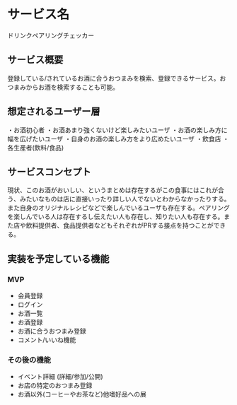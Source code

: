 # サービス名
ドリンクペアリングチェッカー

## サービス概要
登録している/されているお酒に合うおつまみを検索、登録できるサービス。おつまみからお酒を検索することも可能。

## 想定されるユーザー層
・お酒初心者
・お酒あまり強くないけど楽しみたいユーザ
・お酒の楽しみ方に幅を広げたいユーザ
・自身のお酒の楽しみ方をより広めたいユーザ
・飲食店
・各生産者(飲料/食品)

## サービスコンセプト
現状、このお酒がおいしい、というまとめは存在するがこの食事にはこれが合う、みたいなものは店に直接いったり詳しい人でないとわからなかったりする。また自身のオリジナルレシピなどで楽しんでいるユーザも存在する。ペアリングを楽しんでいる人は存在するし伝えたい人も存在し、知りたい人も存在する。また店や飲料提供者、食品提供者などもそれぞれがPRする接点を持つことができる。

## 実装を予定している機能
### MVP
* 会員登録
* ログイン
* お酒一覧
* お酒登録
* お酒に合うおつまみ登録
* コメント/いいね機能

### その後の機能
* イベント詳細 (詳細/参加/公開)
* お店の特定のおつまみ登録
* お酒以外(コーヒーやお茶など)他嗜好品への展
